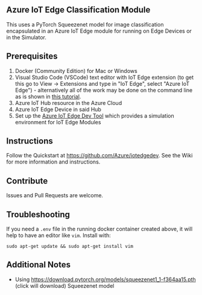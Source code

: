 Azure IoT Edge Classification Module
----

This uses a PyTorch Squeezenet model for image classification encapsulated in an Azure IoT Edge module for running on Edge Devices or in the Simulator.

## Prerequisites

1.  Docker (Community Edition) for Mac or Windows
2.  Visual Studio Code (VSCode) text editor with IoT Edge extension (to get this go to View -> Extensions and type in "IoT Edge", select "Azure IoT Edge") - alternatively all of the work may be done on the command line as is shown in [this tutorial](https://docs.microsoft.com/en-us/azure/iot-edge/quickstart-linux).
3.  Azure IoT Hub resource in the Azure Cloud
4.  Azure IoT Edge Device in said Hub
5.  Set up the <a href="https://github.com/Azure/iotedgedev" target="_blank">Azure IoT Edge Dev Tool</a> which provides a simulation environment for IoT Edge Modules

## Instructions

Follow the Quickstart at <a href="https://github.com/Azure/iotedgedev" target="_blank">https://github.com/Azure/iotedgedev</a>.  See the Wiki for more information and instructions.

## Contribute

Issues and Pull Requests are welcome.

## Troubleshooting

If you need a `.env` file in the running docker container created above, it will help to have an editor like `vim`.  Install with:

    sudo apt-get update && sudo apt-get install vim

## Additional Notes

* Using https://download.pytorch.org/models/squeezenet1_1-f364aa15.pth (click will download) Squeezenet model
